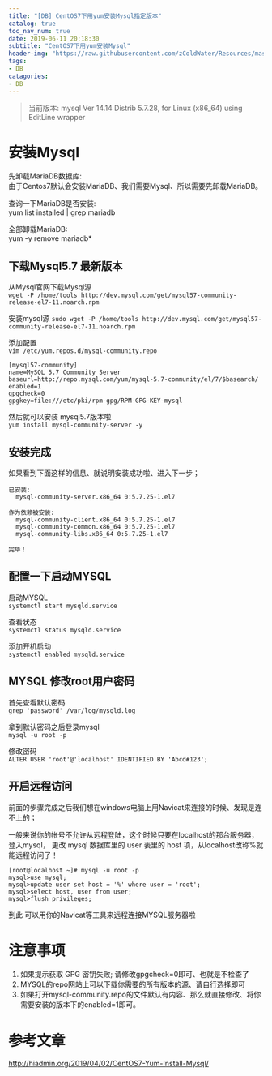 ```yaml
---
title: "[DB] CentOS7下用yum安装Mysql指定版本"
catalog: true
toc_nav_num: true
date: 2019-06-11 20:18:30
subtitle: "CentOS7下用yum安装Mysql"
header-img: "https://raw.githubusercontent.com/zColdWater/Resources/master/Images/camper.jpg"
tags:
- DB
catagories:
- DB
---
```


> 当前版本: mysql  Ver 14.14 Distrib 5.7.28, for Linux (x86_64) using  EditLine wrapper

# 安装Mysql  

先卸载MariaDB数据库:   
由于Centos7默认会安装MariaDB、我们需要Mysql、所以需要先卸载MariaDB。   

查询一下MariaDB是否安装:  
yum list installed | grep mariadb

全部卸载MariaDB:  
yum -y remove mariadb*


## 下载Mysql5.7 最新版本

从Mysql官网下载Mysql源  
`wget -P /home/tools http://dev.mysql.com/get/mysql57-community-release-el7-11.noarch.rpm`


安装mysql源
`sudo wget -P /home/tools http://dev.mysql.com/get/mysql57-community-release-el7-11.noarch.rpm`


添加配置  
`vim /etc/yum.repos.d/mysql-community.repo`

```
[mysql57-community]
name=MySQL 5.7 Community Server
baseurl=http://repo.mysql.com/yum/mysql-5.7-community/el/7/$basearch/
enabled=1
gpgcheck=0
gpgkey=file:///etc/pki/rpm-gpg/RPM-GPG-KEY-mysql
```

然后就可以安装 mysql5.7版本啦    
`yum install mysql-community-server -y`

## 安装完成

如果看到下面这样的信息、就说明安装成功啦、进入下一步；

```
已安装:
  mysql-community-server.x86_64 0:5.7.25-1.el7                                            

作为依赖被安装:
  mysql-community-client.x86_64 0:5.7.25-1.el7
  mysql-community-common.x86_64 0:5.7.25-1.el7
  mysql-community-libs.x86_64 0:5.7.25-1.el7

完毕！
```

## 配置一下启动MYSQL

启动MYSQL  
`systemctl start mysqld.service`

查看状态  
`systemctl status mysqld.service`

添加开机启动  
`systemctl enabled mysqld.service`


## MYSQL 修改root用户密码  

首先查看默认密码   
`grep 'password' /var/log/mysqld.log`  

拿到默认密码之后登录mysql   
`mysql -u root -p` 


修改密码  
`ALTER USER 'root'@'localhost' IDENTIFIED BY 'Abcd#123';`


## 开启远程访问 
前面的步骤完成之后我们想在windows电脑上用Navicat来连接的时候、发现是连不上的；

一般来说你的帐号不允许从远程登陆，这个时候只要在localhost的那台服务器，登入mysql，
更改 mysql 数据库里的 user 表里的 host 项，从localhost改称%就能远程访问了！

```
[root@localhost ~]# mysql -u root -p 
mysql>use mysql; 
mysql>update user set host = '%' where user = 'root'; 
mysql>select host, user from user;
mysql>flush privileges;
```

到此 可以用你的Navicat等工具来远程连接MYSQL服务器啦


# 注意事项 
1. 如果提示获取 GPG 密钥失败; 请修改gpgcheck=0即可、也就是不检查了 
2. MYSQL的repo网站上可以下载你需要的所有版本的源、请自行选择即可 
3. 如果打开mysql-community.repo的文件默认有内容、那么就直接修改、将你需要安装的版本下的enabled=1即可。


# 参考文章  
http://hiadmin.org/2019/04/02/CentOS7-Yum-Install-Mysql/  
